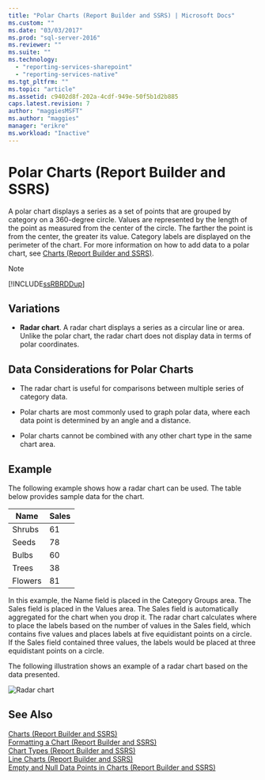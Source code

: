 ```yaml
---
title: "Polar Charts (Report Builder and SSRS) | Microsoft Docs"
ms.custom: ""
ms.date: "03/03/2017"
ms.prod: "sql-server-2016"
ms.reviewer: ""
ms.suite: ""
ms.technology: 
  - "reporting-services-sharepoint"
  - "reporting-services-native"
ms.tgt_pltfrm: ""
ms.topic: "article"
ms.assetid: c9402d8f-202a-4cdf-949e-50f5b1d2b885
caps.latest.revision: 7
author: "maggiesMSFT"
ms.author: "maggies"
manager: "erikre"
ms.workload: "Inactive"
---
```

# Polar Charts (Report Builder and SSRS)
  A polar chart displays a series as a set of points that are grouped by category on a 360-degree circle. Values are represented by the length of the point as measured from the center of the circle. The farther the point is from the center, the greater its value. Category labels are displayed on the perimeter of the chart. For more information on how to add data to a polar chart, see [Charts &#40;Report Builder and SSRS&#41;](../../reporting-services/report-design/charts-report-builder-and-ssrs.md).  
  
> [!NOTE]  
>  [!INCLUDE[ssRBRDDup](../../includes/ssrbrddup-md.md)]  
  
## Variations  
  
-   **Radar chart**. A radar chart displays a series as a circular line or area. Unlike the polar chart, the radar chart does not display data in terms of polar coordinates.  
  
## Data Considerations for Polar Charts  
  
-   The radar chart is useful for comparisons between multiple series of category data.  
  
-   Polar charts are most commonly used to graph polar data, where each data point is determined by an angle and a distance.  
  
-   Polar charts cannot be combined with any other chart type in the same chart area.  
  
## Example  
 The following example shows how a radar chart can be used. The table below provides sample data for the chart.  
  
|Name|Sales|  
|----------|-----------|  
|Shrubs|61|  
|Seeds|78|  
|Bulbs|60|  
|Trees|38|  
|Flowers|81|  
  
 In this example, the Name field is placed in the Category Groups area. The Sales field is placed in the Values area. The Sales field is automatically aggregated for the chart when you drop it. The radar chart calculates where to place the labels based on the number of values in the Sales field, which contains five values and places labels at five equidistant points on a circle. If the Sales field contained three values, the labels would be placed at three equidistant points on a circle.  
  
 The following illustration shows an example of a radar chart based on the data presented.  
  
 ![Radar chart](../../reporting-services/report-design/media/rs-radarchart.gif "Radar chart")  
  
## See Also  
 [Charts &#40;Report Builder and SSRS&#41;](../../reporting-services/report-design/charts-report-builder-and-ssrs.md)   
 [Formatting a Chart &#40;Report Builder and SSRS&#41;](../../reporting-services/report-design/formatting-a-chart-report-builder-and-ssrs.md)   
 [Chart Types &#40;Report Builder and SSRS&#41;](../../reporting-services/report-design/chart-types-report-builder-and-ssrs.md)   
 [Line Charts &#40;Report Builder and SSRS&#41;](../../reporting-services/report-design/line-charts-report-builder-and-ssrs.md)   
 [Empty and Null Data Points in Charts &#40;Report Builder and SSRS&#41;](../../reporting-services/report-design/empty-and-null-data-points-in-charts-report-builder-and-ssrs.md)  
  
  
